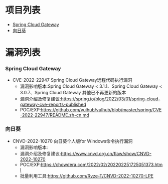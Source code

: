 # 项目列表

- [Spring Cloud Gateway](#Spring-Cloud-Gateway)
- [向日葵](#向日葵)

# 漏洞列表

### Spring Cloud Gateway
- CVE-2022-22947 Spring Cloud Gateway远程代码执行漏洞
  - 漏洞影响版本:Spring Cloud Gateway < 3.1.1、Spring Cloud Gateway < 3.0.7、Spring Cloud Gateway 其他已不再更新的版本
  - 漏洞介绍及修复建议:https://spring.io/blog/2022/03/01/spring-cloud-gateway-cve-reports-published
  - POC/EXP:https://github.com/vulhub/vulhub/blob/master/spring/CVE-2022-22947/README.zh-cn.md
### 向日葵
- CNVD-2022-10270 向日葵个人版for Windows命令执行漏洞
  - 漏洞影响版本:
  - 漏洞介绍及修复建议:https://www.cnvd.org.cn/flaw/show/CNVD-2022-10270
  - POC/EXP:https://chowdera.com/2022/02/202202251725051373.html
  - 批量利用工具:https://github.com/Ryze-T/CNVD-2022-10270-LPE
